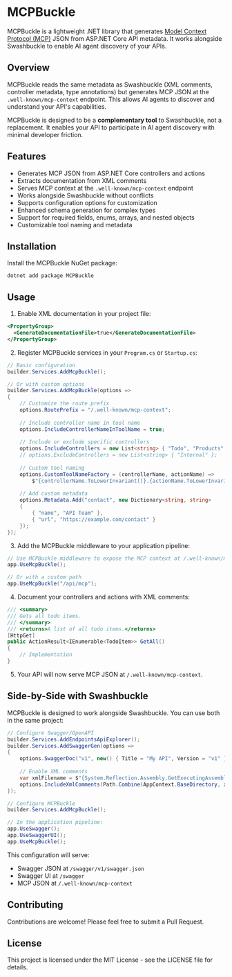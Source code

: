 # MCPBuckle

MCPBuckle is a lightweight .NET library that generates [Model Context Protocol (MCP)](https://github.com/microsoft/mcp) JSON from ASP.NET Core API metadata. It works alongside Swashbuckle to enable AI agent discovery of your APIs.

## Overview

MCPBuckle reads the same metadata as Swashbuckle (XML comments, controller metadata, type annotations) but generates MCP JSON at the `.well-known/mcp-context` endpoint. This allows AI agents to discover and understand your API's capabilities.

MCPBuckle is designed to be a **complementary tool** to Swashbuckle, not a replacement. It enables your API to participate in AI agent discovery with minimal developer friction.

## Features

- Generates MCP JSON from ASP.NET Core controllers and actions
- Extracts documentation from XML comments
- Serves MCP context at the `.well-known/mcp-context` endpoint
- Works alongside Swashbuckle without conflicts
- Supports configuration options for customization
- Enhanced schema generation for complex types
- Support for required fields, enums, arrays, and nested objects
- Customizable tool naming and metadata

## Installation

Install the MCPBuckle NuGet package:

```
dotnet add package MCPBuckle
```

## Usage

1. Enable XML documentation in your project file:

```xml
<PropertyGroup>
  <GenerateDocumentationFile>true</GenerateDocumentationFile>
</PropertyGroup>
```

2. Register MCPBuckle services in your `Program.cs` or `Startup.cs`:

```csharp
// Basic configuration
builder.Services.AddMcpBuckle();

// Or with custom options
builder.Services.AddMcpBuckle(options =>
{
    // Customize the route prefix
    options.RoutePrefix = "/.well-known/mcp-context";
    
    // Include controller name in tool name
    options.IncludeControllerNameInToolName = true;
    
    // Include or exclude specific controllers
    options.IncludeControllers = new List<string> { "Todo", "Products" };
    // options.ExcludeControllers = new List<string> { "Internal" };
    
    // Custom tool naming
    options.CustomToolNameFactory = (controllerName, actionName) => 
        $"{controllerName.ToLowerInvariant()}.{actionName.ToLowerInvariant()}";
    
    // Add custom metadata
    options.Metadata.Add("contact", new Dictionary<string, string>
    {
        { "name", "API Team" },
        { "url", "https://example.com/contact" }
    });
});
```

3. Add the MCPBuckle middleware to your application pipeline:

```csharp
// Use MCPBuckle middleware to expose the MCP context at /.well-known/mcp-context
app.UseMcpBuckle();

// Or with a custom path
app.UseMcpBuckle("/api/mcp");
```

4. Document your controllers and actions with XML comments:

```csharp
/// <summary>
/// Gets all todo items.
/// </summary>
/// <returns>A list of all todo items.</returns>
[HttpGet]
public ActionResult<IEnumerable<TodoItem>> GetAll()
{
    // Implementation
}
```

5. Your API will now serve MCP JSON at `/.well-known/mcp-context`.

## Side-by-Side with Swashbuckle

MCPBuckle is designed to work alongside Swashbuckle. You can use both in the same project:

```csharp
// Configure Swagger/OpenAPI
builder.Services.AddEndpointsApiExplorer();
builder.Services.AddSwaggerGen(options =>
{
    options.SwaggerDoc("v1", new() { Title = "My API", Version = "v1" });
    
    // Enable XML comments
    var xmlFilename = $"{System.Reflection.Assembly.GetExecutingAssembly().GetName().Name}.xml";
    options.IncludeXmlComments(Path.Combine(AppContext.BaseDirectory, xmlFilename));
});

// Configure MCPBuckle
builder.Services.AddMcpBuckle();

// In the application pipeline:
app.UseSwagger();
app.UseSwaggerUI();
app.UseMcpBuckle();
```

This configuration will serve:
- Swagger JSON at `/swagger/v1/swagger.json`
- Swagger UI at `/swagger`
- MCP JSON at `/.well-known/mcp-context`

## Contributing

Contributions are welcome! Please feel free to submit a Pull Request.

## License

This project is licensed under the MIT License - see the LICENSE file for details.
